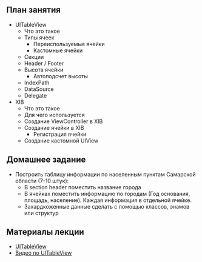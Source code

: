 ## План занятия

* UITableView
    - Что это такое
    - Типы ячеек
        - Переиспользуемые ячейки
        - Кастомные ячейки
    - Секции
    - Header / Footer
    - Высота ячейки
        - Автоподсчет высоты
    - IndexPath
    - DataSource
    - Delegate
* XIB
    - Что это такое
    - Для чего используется
    - Создание ViewController в XIB
    - Создание ячейки в XIB
        - Регистрация ячейки
    - Создание кастомной UIView
    
## Домашнее задание

* Построить таблицу информации по населенным пунктам Самарской области (7-10 штук):
    - В section header поместить название города
    - В ячейках поместить информацию по городам (Год основания, площадь, население). Каждая информация в отдельной ячейке.
    - Захардкоженные данные сделать с помощью классов, энамов или структур


## Материалы лекции

* [UITableView](https://developer.apple.com/documentation/uikit/uitableview)
* [Видео по UITableView](https://www.youtube.com/watch?v=Qmu_GvVwCi0)
